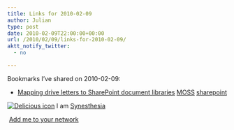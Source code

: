 ```yaml
---
title: Links for 2010-02-09
author: Julian
type: post
date: 2010-02-09T22:00:00+00:00
url: /2010/02/09/links-for-2010-02-09/
aktt_notify_twitter:
  - no

---
```

Bookmarks I&#8217;ve shared on 2010-02-09:

  * [Mapping drive letters to SharePoint document libraries][1] 
    [MOSS][2] [sharepoint][3] </li> </ul> 
    
    <p class="deliciouslink">
      <a href="http://del.icio.us/synesthesia" title="See all my bookmarks on del.icio.us"><img src="https://www.synesthesia.co.uk/images/deliciousicon.jpg" alt="Delicious icon" /></a>&nbsp;I am <a href="http://del.icio.us/synesthesia" title="See all my bookmarks on del.icio.us">Synesthesia</a>
    </p>
    
    <p class="deliciouslink">
      <a href="http://del.icio.us/network?add=synesthesia" title="Add me to your del.icio.us network"><img src="https://www.synesthesia.co.uk/images/add.gif" alt="" /></a>&nbsp;<a href="http://del.icio.us/network?add=synesthesia" title="Add me to your del.icio.us network">Add me to your network</a>
    </p>

 [1]: http://blog.crowe.co.nz/blog/archive/2005/08/31/244.aspx
 [2]: http://delicious.com/synesthesia/MOSS
 [3]: http://delicious.com/synesthesia/sharepoint